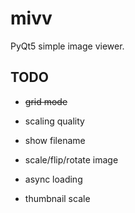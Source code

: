 # mivv

PyQt5 simple image viewer.

## TODO

* ~~grid mode~~

* scaling quality

* show filename

* scale/flip/rotate image

* async loading

* thumbnail scale
